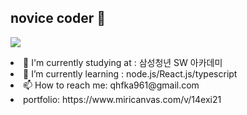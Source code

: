 ## novice coder 👋

<!--
**gittidev/gittidev** is a ✨ _special_ ✨ repository because its `README.md` (this file) appears on your GitHub profile.

Here are some ideas to get you started:

- 🔭 I’m currently working on ...
- 🌱 I’m currently learning ...
- 👯 I’m looking to collaborate on ...
- 🤔 I’m looking for help with ...
- 💬 Ask me about ...
- 📫 How to reach me: ...
- 😄 Pronouns: ...
- ⚡ Fun fact: ...
-->
<p>
  <a href="https://skillicons.dev">
    <img src="https://skillicons.dev/icons?i=html,css,js,python,ts,next,git,vue,django" />
  </a>
</p>



<p>
 <li>🔭 I'm currently studying at : 삼성청년 SW 아카데미</li>
 <li>🌱 I’m currently learning : node.js/React.js/typescript</li>
 <li>📫 How to reach me: qhfka961@gmail.com</li>
  <li>portfolio: https://www.miricanvas.com/v/14exi21</li>
</p>





